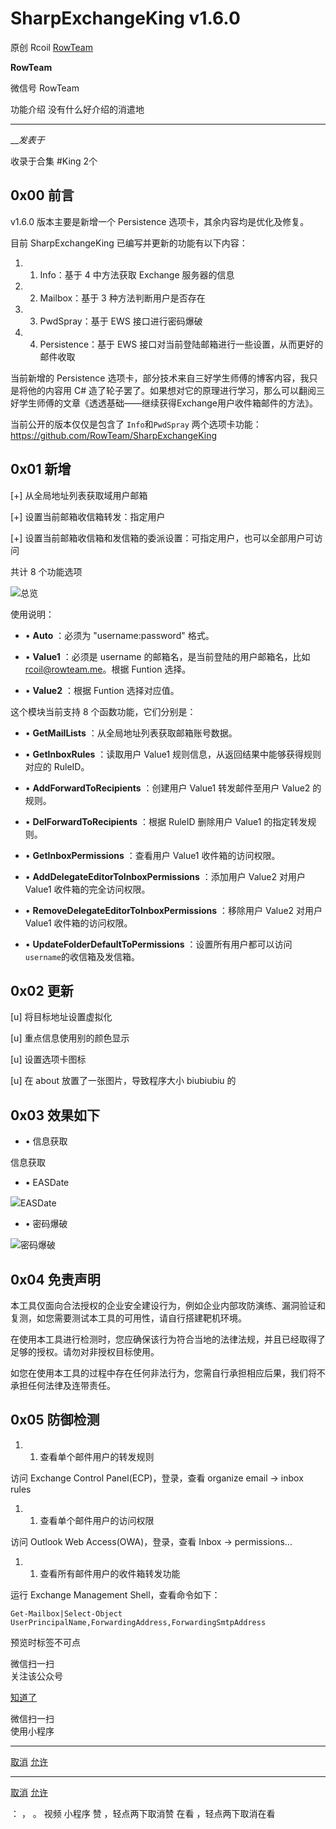 #  SharpExchangeKing v1.6.0

原创 Rcoil [ RowTeam ](javascript:void\(0\);)

**RowTeam** ![]()

微信号 RowTeam

功能介绍 没有什么好介绍的消遣地

____

___发表于_

收录于合集 #King 2个

## 0x00 前言

v1.6.0 版本主要是新增一个 Persistence 选项卡，其余内容均是优化及修复。

目前 SharpExchangeKing 已编写并更新的功能有以下内容：

  1. 1. Info：基于 4 中方法获取 Exchange 服务器的信息

  2. 2. Mailbox：基于 3 种方法判断用户是否存在

  3. 3. PwdSpray：基于 EWS 接口进行密码爆破

  4. 4. Persistence：基于 EWS 接口对当前登陆邮箱进行一些设置，从而更好的邮件收取

当前新增的 Persistence 选项卡，部分技术来自三好学生师傅的博客内容，我只是将他的内容用 C#
造了轮子罢了。如果想对它的原理进行学习，那么可以翻阅三好学生师傅的文章《透透基础——继续获得Exchange用户收件箱邮件的方法》。

当前公开的版本仅仅是包含了 `Info`和`PwdSpray`
两个选项卡功能：https://github.com/RowTeam/SharpExchangeKing

## 0x01 新增

[+] 从全局地址列表获取域用户邮箱

[+] 设置当前邮箱收信箱转发：指定用户

[+] 设置当前邮箱收信箱和发信箱的委派设置：可指定用户，也可以全部用户可访问

共计 8 个功能选项

![](https://raw.githubusercontent.com/tuchuang9/tc1/refs/heads/main/public/20230401182142.png)总览

使用说明：

  * •  **Auto** ：必须为 "username:password" 格式。

  * •  **Value1** ：必须是 username 的邮箱名，是当前登陆的用户邮箱名，比如 rcoil@rowteam.me。根据 Funtion 选择。

  * •  **Value2** ：根据 Funtion 选择对应值。

这个模块当前支持 8 个函数功能，它们分别是：

  * •  **GetMailLists** ：从全局地址列表获取邮箱账号数据。

  * •  **GetInboxRules** ：读取用户 Value1 规则信息，从返回结果中能够获得规则对应的 RuleID。

  * •  **AddForwardToRecipients** ：创建用户 Value1 转发邮件至用户 Value2 的规则。

  * •  **DelForwardToRecipients** ：根据 RuleID 删除用户 Value1 的指定转发规则。

  * •  **GetInboxPermissions** ：查看用户 Value1 收件箱的访问权限。

  * •  **AddDelegateEditorToInboxPermissions** ：添加用户 Value2 对用户 Value1 收件箱的完全访问权限。

  * •  **RemoveDelegateEditorToInboxPermissions** ：移除用户 Value2 对用户 Value1 收件箱的访问权限。

  * •  **UpdateFolderDefaultToPermissions** ：设置所有用户都可以访问 `username`的收信箱及发信箱。

## 0x02 更新

[u] 将目标地址设置虚拟化

[u] 重点信息使用别的颜色显示

[u] 设置选项卡图标

[u] 在 about 放置了一张图片，导致程序大小 biubiubiu 的

## 0x03 效果如下

  * • 信息获取

![]()信息获取

  * • EASDate

![](https://raw.githubusercontent.com/tuchuang9/tc1/refs/heads/main/public/20230401182143.png)EASDate

  * • 密码爆破

![](https://raw.githubusercontent.com/tuchuang9/tc1/refs/heads/main/public/20230401182144.png)密码爆破

## 0x04 免责声明

本工具仅面向合法授权的企业安全建设行为，例如企业内部攻防演练、漏洞验证和复测，如您需要测试本工具的可用性，请自行搭建靶机环境。

在使用本工具进行检测时，您应确保该行为符合当地的法律法规，并且已经取得了足够的授权。请勿对非授权目标使用。

如您在使用本工具的过程中存在任何非法行为，您需自行承担相应后果，我们将不承担任何法律及连带责任。

## 0x05 防御检测

  1. 1. 查看单个邮件用户的转发规则

访问 Exchange Control Panel(ECP)，登录，查看 organize email -> inbox rules

  1. 1. 查看单个邮件用户的访问权限

访问 Outlook Web Access(OWA)，登录，查看 Inbox -> permissions...

  1. 1. 查看所有邮件用户的收件箱转发功能

运行 Exchange Management Shell，查看命令如下：

    
    
    Get-Mailbox|Select-Object UserPrincipalName,ForwardingAddress,ForwardingSmtpAddress

  

预览时标签不可点

微信扫一扫  
关注该公众号

[知道了](javascript:;)

微信扫一扫  
使用小程序

****

[取消](javascript:void\(0\);) [允许](javascript:void\(0\);)

****

[取消](javascript:void\(0\);) [允许](javascript:void\(0\);)

： ， 。   视频 小程序 赞 ，轻点两下取消赞 在看 ，轻点两下取消在看

